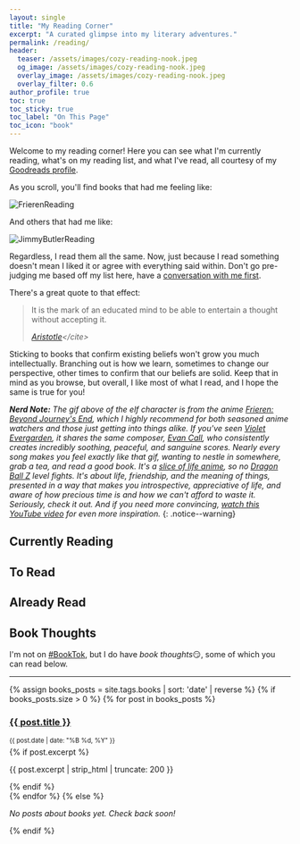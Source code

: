```yaml
---
layout: single
title: "My Reading Corner"
excerpt: "A curated glimpse into my literary adventures."
permalink: /reading/
header:
  teaser: /assets/images/cozy-reading-nook.jpeg
  og_image: /assets/images/cozy-reading-nook.jpeg
  overlay_image: /assets/images/cozy-reading-nook.jpeg
  overlay_filter: 0.6
author_profile: true
toc: true
toc_sticky: true
toc_label: "On This Page"
toc_icon: "book"
---
```


<script src="/assets/js/dynamic-link-targeting.js"></script>

<style>
  .page__hero--overlay {
      padding: 8em 0;
  }

    /* Apply styles only on tablets and larger devices */
    @media (min-width: 768px) {
        .page__hero--overlay {
            padding: 10em 0;
        }
    }
</style>

Welcome to my reading corner! Here you can see what I'm currently reading, what's on my reading list, and what I've read, all courtesy of my [Goodreads profile](https://www.goodreads.com/user/show/39852937-segun).

As you scroll, you'll find books that had me feeling like:

<div class="meme-container">
  <div id="frieren" class="meme-wrapper">
    <img alt="FrierenReading" src="/assets/images/frieren-reading.gif"/>
  </div>
</div>

And others that had me like:

<div class="meme-container">
  <div class="meme-wrapper">
    <img alt="JimmyButlerReading" src="/assets/images/jimmy-butler-reading.jpg"/>
  </div>
</div>

Regardless, I read them all the same. Now, just because I read something doesn't mean I liked it or agree with everything said within. Don't go pre-judging me based off my list here, have a [conversation with me first](/contact).

There's a great quote to that effect:

> It is the mark of an educated mind to be able to entertain a thought without accepting it.
>
> <cite>[Aristotle](https://en.wikiquote.org/wiki/Aristotle#:~:text=It%20is%20the%20mark%20of%20an%20educated%20mind%20to%20be%20able%20to%20entertain%20a%20thought%20without%20accepting%20it.)</cite>

Sticking to books that confirm existing beliefs won't grow you much intellectually. Branching out is how we learn, sometimes to change our perspective, other times to confirm that our beliefs are solid. Keep that in mind as you browse, but overall, I like most of what I read, and I hope the same is true for you!

_**Nerd Note:** The gif above of the elf character is from the anime [Frieren: Beyond Journey's End](https://en.wikipedia.org/wiki/Frieren), which I highly recommend for both seasoned anime watchers and those just getting into things alike. If you've seen [Violet Evergarden](https://en.wikipedia.org/wiki/Violet_Evergarden), it shares the same composer, [Evan Call](https://en.wikipedia.org/wiki/Evan_Call), who consistently creates incredibly soothing, peaceful, and sanguine scores. Nearly every song makes you feel exactly like that gif, wanting to nestle in somewhere, grab a tea, and read a good book. It's a [slice of life anime](https://www.google.com/search?q=What+is+a+slice+of+life+anime), so no [Dragon Ball Z](https://en.wikipedia.org/wiki/Dragon_Ball_Z) level fights. It's about life, friendship, and the meaning of things, presented in a way that makes you introspective, appreciative of life, and aware of how precious time is and how we can't afford to waste it. Seriously, check it out. And if you need more convincing, [watch this YouTube video](https://www.youtube.com/watch?v=FJ8-7LXa-8A) for even more inspiration._
{: .notice--warning}

## Currently Reading

<div class="goodreads-widget-container currently-reading-widget">
  <style type="text/css" media="screen">
    .gr_custom_container_1749931503 {
      border: 2px solid #0092ca;
      border-radius: 10px;
      padding: 20px 15px;
      background-color: #f8f9fa;
      color: #000000;
      box-shadow: 0 2px 4px rgba(0, 0, 0, 0.1);
      transition: all 0.3s ease;
      width: 100%;
    }
    .gr_custom_header_1749931503 {
      display: none !important;
    }
    .gr_custom_each_container_1749931503 {
      width: 100%;
      clear: both;
      margin-bottom: 15px;
      overflow: auto;
      padding-bottom: 15px;
      border-bottom: 1px solid #e0e0e0;
    }
    .gr_custom_each_container_1749931503:last-child {
      border-bottom: none;
      margin-bottom: 0;
      padding-bottom: 0;
    }
    .gr_custom_book_container_1749931503 {
      overflow: hidden;
      height: 160px;
      float: left;
      margin-right: 15px;
      width: 98px;
    }
    .gr_custom_book_container_1749931503 img {
      width: 100%;
      height: auto;
      box-shadow: 0 2px 4px rgba(0, 0, 0, 0.2);
      transition: transform 0.2s ease;
    }
    .gr_custom_book_container_1749931503 img:hover {
      transform: scale(1.05);
    }
    .gr_custom_title_1749931503 {
      font-size: 1.1em;
      margin-bottom: 5px;
    }
    .gr_custom_title_1749931503 a {
      color: #333 !important;
      text-decoration: none !important;
      font-weight: 500;
    }
    .gr_custom_title_1749931503 a:hover {
      color: #0092ca !important;
      text-decoration: underline !important;
    }
    .gr_custom_author_1749931503 {
      font-size: 0.95em;
      color: #666;
      margin-bottom: 5px;
    }
    .gr_custom_author_1749931503 a {
      color: #666 !important;
      text-decoration: none !important;
    }
    .gr_custom_author_1749931503 a:hover {
      color: #0092ca !important;
    }
    .gr_custom_tags_1749931503 {
      font-size: 0.85em;
      color: #999;
      font-style: italic;
    }
    .gr_custom_rating_1749931503 {
      float: right;
      margin-top: 5px;
    }

    /* Mobile responsive */
    @media (max-width: 600px) {
      .gr_custom_book_container_1749931503 {
        float: none;
        margin: 0 auto 15px;
        display: block;
      }
      .gr_custom_rating_1749931503 {
        float: none;
        text-align: center;
        margin: 10px 0;
      }
      .gr_custom_title_1749931503,
      .gr_custom_author_1749931503,
      .gr_custom_tags_1749931503 {
        text-align: center;
      }
    }
  </style>

  <div id="gr_custom_widget_1749931503">
    <!-- Widget content will be dynamically loaded by JavaScript -->
  </div>
  <script src="https://www.goodreads.com/review/custom_widget/39852937.Segun's%20bookshelf:%20currently-reading?cover_position=left&cover_size=medium&num_books=100&order=a&shelf=currently-reading&show_author=1&show_cover=1&show_rating=1&show_review=1&show_tags=1&show_title=1&sort=date_started&widget_bg_color=FFFFFF&widget_bg_transparent=&widget_border_width=1&widget_id=1749931503&widget_text_color=000000&widget_title_size=large&widget_width=full" type="text/javascript" charset="utf-8"></script>
</div>

## To Read

<div class="goodreads-widget-container to-read-widget">
  <style type="text/css" media="screen">
    #gr_grid_widget_1749915188 .gr_grid_container {
      width: 100%;
      margin: 20px 0;
      display: flex;
      flex-wrap: wrap;
      justify-content: flex-start;
      gap: 10px;
    }
    #gr_grid_widget_1749915188 h2 {
      display: none !important;
    }
    #gr_grid_widget_1749915188 .gr_grid_book_container {
      flex: 0 0 auto;
      width: 98px;
      padding: 5px;
      overflow: hidden;
      margin: 0;
      box-sizing: border-box;
    }
    #gr_grid_widget_1749915188 .gr_grid_book_container img {
      width: 100%;
      height: auto;
      box-shadow: 0 2px 4px rgba(0, 0, 0, 0.2);
      transition: all 0.3s ease;
    }
    #gr_grid_widget_1749915188 .gr_grid_book_container:hover img {
      transform: scale(1.05);
      box-shadow: 0 4px 8px rgba(0, 0, 0, 0.3);
    }
    #gr_grid_widget_1749915188 .gr_grid_branding {
      color: #0092ca !important;
      font-weight: 500;
      width: 100%;
      text-align: right;
      margin-top: 10px;
    }

    /* Responsive grid */
    @media (max-width: 768px) {
      #gr_grid_widget_1749915188 .gr_grid_container {
        gap: 8px;
        justify-content: space-around;
      }
      #gr_grid_widget_1749915188 .gr_grid_book_container {
        width: calc(25% - 8px);
        min-width: 80px;
      }
    }
    @media (max-width: 480px) {
      #gr_grid_widget_1749915188 .gr_grid_container {
        gap: 6px;
        justify-content: space-around;
      }
      #gr_grid_widget_1749915188 .gr_grid_book_container {
        width: calc(33.33% - 6px);
        min-width: 70px;
      }
    }
    @media (max-width: 360px) {
      #gr_grid_widget_1749915188 .gr_grid_book_container {
        width: calc(50% - 6px);
        min-width: 60px;
      }
    }
  </style>
  <div id="gr_grid_widget_1749915188">
    <!-- Widget content will be dynamically loaded by JavaScript -->
  </div>
  <script src="https://www.goodreads.com/review/grid_widget/39852937.Segun's%20Bookshelf:%20To%20Read?cover_size=medium&hide_link=&hide_title=&num_books=200&order=d&shelf=to-read&sort=date_added&widget_id=1749915188" type="text/javascript" charset="utf-8"></script>
</div>

## Already Read

<div class="goodreads-widget-container read-widget">
  <style type="text/css" media="screen">
    #gr_grid_widget_1749920056 .gr_grid_container {
      width: 100%;
      margin: 20px 0;
      display: flex;
      flex-wrap: wrap;
      justify-content: flex-start;
      gap: 10px;
    }
    #gr_grid_widget_1749920056 h2 {
      display: none !important;
    }
    #gr_grid_widget_1749920056 .gr_grid_book_container {
      flex: 0 0 auto;
      width: 98px;
      padding: 5px;
      overflow: hidden;
      margin: 0;
      box-sizing: border-box;
    }
    #gr_grid_widget_1749920056 .gr_grid_book_container img {
      width: 100%;
      height: auto;
      box-shadow: 0 2px 4px rgba(0, 0, 0, 0.2);
      transition: all 0.3s ease;
    }
    #gr_grid_widget_1749920056 .gr_grid_book_container:hover img {
      transform: scale(1.05);
      box-shadow: 0 4px 8px rgba(0, 0, 0, 0.3);
    }
    #gr_grid_widget_1749920056 .gr_grid_branding {
      color: #0092ca !important;
      font-weight: 500;
      width: 100%;
      text-align: right;
      margin-top: 10px;
    }

    /* Responsive grid */
    @media (max-width: 768px) {
      #gr_grid_widget_1749920056 .gr_grid_container {
        gap: 8px;
        justify-content: space-around;
      }
      #gr_grid_widget_1749920056 .gr_grid_book_container {
        width: calc(25% - 8px);
        min-width: 80px;
      }
    }
    @media (max-width: 480px) {
      #gr_grid_widget_1749920056 .gr_grid_container {
        gap: 6px;
        justify-content: space-around;
      }
      #gr_grid_widget_1749920056 .gr_grid_book_container {
        width: calc(33.33% - 6px);
        min-width: 70px;
      }
    }
    @media (max-width: 360px) {
      #gr_grid_widget_1749920056 .gr_grid_book_container {
        width: calc(50% - 6px);
        min-width: 60px;
      }
    }
  </style>
  <div id="gr_grid_widget_1749920056">
    <!-- Widget content will be dynamically loaded by JavaScript -->
  </div>
  <script src="https://www.goodreads.com/review/grid_widget/39852937.Segun's%20Bookshelf:%20Read?cover_size=medium&hide_link=&hide_title=&num_books=200&order=d&shelf=read&sort=date_read&widget_id=1749920056" type="text/javascript" charset="utf-8"></script>
</div>

## Book Thoughts

I'm not on [#BookTok](https://www.tiktok.com/tag/BookTok), but I do have _book thoughts_😏, some of which you can read below.

---

<div>
  {% assign books_posts = site.tags.books | sort: 'date' | reverse %}
  {% if books_posts.size > 0 %}
    {% for post in books_posts %}
      <article class="archive__item">
        <h3 class="archive__item-title no_toc">
          <a href="{{ post.url | relative_url }}">{{ post.title }}</a>
        </h3>
        <p class="page__meta" style="margin-bottom:5px !important;font-size:0.8em !important">
          <time datetime="{{ post.date | date_to_xmlschema }}">{{ post.date | date: "%B %d, %Y" }}</time>
        </p>
        {% if post.excerpt %}
          <p class="archive__item-excerpt">{{ post.excerpt | strip_html | truncate: 200 }}</p>
        {% endif %}
      </article>
    {% endfor %}
  {% else %}
    <p><em>No posts about books yet. Check back soon!</em></p>
  {% endif %}
</div>
